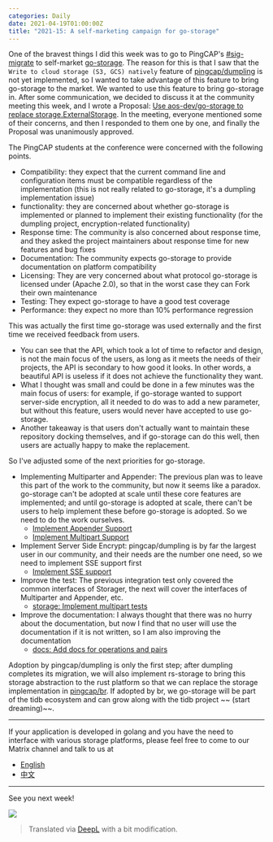 ```yaml
---
categories: Daily
date: 2021-04-19T01:00:00Z
title: "2021-15: A self-marketing campaign for go-storage"
---
```


One of the bravest things I did this week was to go to PingCAP's [#sig-migrate](https://slack.tidb.io/invite?team=tidb-community&channel=sig-migrate&ref=github_sig) to self-market [go-storage](https://github.com/aos-dev/go-storage). The reason for this is that I saw that the `Write to cloud storage (S3, GCS) natively` feature of [pingcap/dumpling](https://github.com/pingcap/dumpling) is not yet implemented, so I wanted to take advantage of this feature to bring go-storage to the market. We wanted to use this feature to bring go-storage in. After some communication, we decided to discuss it at the community meeting this week, and I wrote a Proposal: [Use aos-dev/go-storage to replace storage.ExternalStorage](https://hackmd.io/@xuanwo/B1-JmNN8O). In the meeting, everyone mentioned some of their concerns, and then I responded to them one by one, and finally the Proposal was unanimously approved.


The PingCAP students at the conference were concerned with the following points.

- Compatibility: they expect that the current command line and configuration items must be compatible regardless of the implementation (this is not really related to go-storage, it's a dumpling implementation issue)
- functionality: they are concerned about whether go-storage is implemented or planned to implement their existing functionality (for the dumpling project, encryption-related functionality)
- Response time: The community is also concerned about response time, and they asked the project maintainers about response time for new features and bug fixes
- Documentation: The community expects go-storage to provide documentation on platform compatibility
- Licensing: They are very concerned about what protocol go-storage is licensed under (Apache 2.0), so that in the worst case they can Fork their own maintenance
- Testing: They expect go-storage to have a good test coverage
- Performance: they expect no more than 10% performance regression

This was actually the first time go-storage was used externally and the first time we received feedback from users.

- You can see that the API, which took a lot of time to refactor and design, is not the main focus of the users, as long as it meets the needs of their projects, the API is secondary to how good it looks. In other words, a beautiful API is useless if it does not achieve the functionality they want.
- What I thought was small and could be done in a few minutes was the main focus of users: for example, if go-storage wanted to support server-side encryption, all it needed to do was to add a new parameter, but without this feature, users would never have accepted to use go-storage.
- Another takeaway is that users don't actually want to maintain these repository docking themselves, and if go-storage can do this well, then users are actually happy to make the replacement.


So I've adjusted some of the next priorities for go-storage.

- Implementing Multiparter and Appender: The previous plan was to leave this part of the work to the community, but now it seems like a paradox. go-storage can't be adopted at scale until these core features are implemented; and until go-storage is adopted at scale, there can't be users to help implement these before go-storage is adopted. So we need to do the work ourselves.
  - [Implement Appender Support](https://github.com/aos-dev/go-storage/issues/529)
  - [Implement Multipart Support](https://github.com/aos-dev/go-storage/issues/522)
- Implement Server Side Encrypt: pingcap/dumpling is by far the largest user in our community, and their needs are the number one need, so we need to implement SSE support first
  - [Implement SSE support](https://github.com/aos-dev/go-storage/issues/523)
- Improve the test: The previous integration test only covered the common interfaces of Storager, the next will cover the interfaces of Multiparter and Appender, etc.
  - [storage: Implement multipart tests](https://github.com/aos-dev/go-integration-test/pull/12)
- Improve the documentation: I always thought that there was no hurry about the documentation, but now I find that no user will use the documentation if it is not written, so I am also improving the documentation
  - [docs: Add docs for operations and pairs](https://github.com/aos-dev/site/pull/27)

Adoption by pingcap/dumpling is only the first step; after dumpling completes its migration, we will also implement rs-storage to bring this storage abstraction to the rust platform so that we can replace the storage implementation in [pingcap/br](https://github.com/pingcap/br/). If adopted by br, we go-storage will be part of the tidb ecosystem and can grow along with the tidb project ~~ (start dreaming)~~.

---

If your application is developed in golang and you have the need to interface with various storage platforms, please feel free to come to our Matrix channel and talk to us at

- [English](https://matrix.to/#/#go-storage:aos.dev)
- [中文](https://matrix.to/#/#go-storage-zh:aos.dev)

---

See you next week!

![](naihu-theo.jpg)

> Translated via [DeepL](https://www.deepl.com/translator) with a bit modification.
